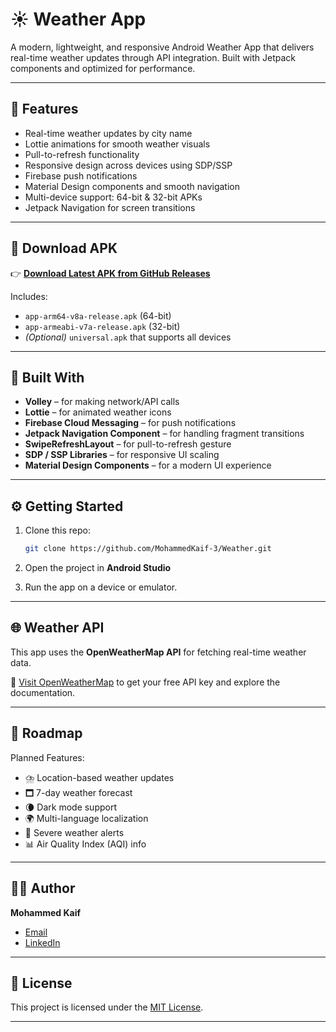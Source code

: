 # ☀️ Weather App

A modern, lightweight, and responsive Android Weather App that delivers real-time weather updates through API integration. Built with Jetpack components and optimized for performance.

---

## 🌟 Features

* Real-time weather updates by city name
* Lottie animations for smooth weather visuals
* Pull-to-refresh functionality
* Responsive design across devices using SDP/SSP
* Firebase push notifications
* Material Design components and smooth navigation
* Multi-device support: 64-bit & 32-bit APKs
* Jetpack Navigation for screen transitions

---

## 📲 Download APK

👉 **[Download Latest APK from GitHub Releases](https://github.com/MohammedKaif-3/Weather/releases/download/v1.0.0/weather.apk)**

Includes:

* `app-arm64-v8a-release.apk` (64-bit)
* `app-armeabi-v7a-release.apk` (32-bit)
* *(Optional)* `universal.apk` that supports all devices

---

## 🧰 Built With

* **Volley** – for making network/API calls
* **Lottie** – for animated weather icons
* **Firebase Cloud Messaging** – for push notifications
* **Jetpack Navigation Component** – for handling fragment transitions
* **SwipeRefreshLayout** – for pull-to-refresh gesture
* **SDP / SSP Libraries** – for responsive UI scaling
* **Material Design Components** – for a modern UI experience

---

## ⚙️ Getting Started

1. Clone this repo:

   ```bash
   git clone https://github.com/MohammedKaif-3/Weather.git
   ```

2. Open the project in **Android Studio**

3. Run the app on a device or emulator.

---

## 🌐 Weather API

This app uses the **OpenWeatherMap API** for fetching real-time weather data.

🔗 [Visit OpenWeatherMap](https://openweathermap.org/api) to get your free API key and explore the documentation.

---

## 🚳️ Roadmap

Planned Features:

* ⛈️ Location-based weather updates
* 🗖️ 7-day weather forecast
* 🌘 Dark mode support
* 🌍 Multi-language localization
* 🚨 Severe weather alerts
* 📊 Air Quality Index (AQI) info

---

## 👨‍💻 Author

 **Mohammed Kaif**
* [Email](mailto:mohammedzaif61@gmail.com)
* [LinkedIn](https://www.linkedin.com/in/mohammedkaif003/)

---

## 📄 License

This project is licensed under the [MIT License](LICENSE).

---
